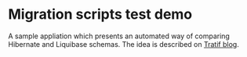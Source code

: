Migration scripts test demo
===========================

A sample appliation which presents an automated way of comparing Hibernate and Liquibase schemas. The idea is described on [Tratif blog](https://blog.tratif.com/2017/12/11/automated-validation-of-db-schema-migrations/).
